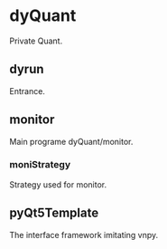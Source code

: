# dyQuant
Private Quant.

## dyrun

Entrance.

## monitor

Main programe dyQuant/monitor.

### moniStrategy

Strategy used for monitor.

## pyQt5Template

The interface framework imitating vnpy.